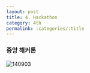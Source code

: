```yaml
---
layout: post
title: 4. Hackathon
category: 4th
permalink: :categories/:title
---
```



### 중앙 해커톤

![140903](https://user-images.githubusercontent.com/30469948/99146874-7fd1d880-26bf-11eb-92f6-5d0802da2f52.png)  
